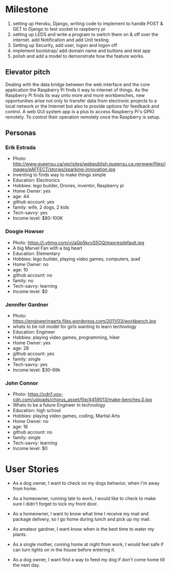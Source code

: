 # Milestone
  1. setting up Heroku, Django, writing code to implement to handle POST & GET to Django to test socket to raspberry pi
  2. setting up LEDS and write a program to switch them on & off over the internet. add Notification and add Unit testing
  3. Setting up Security, add user, logon and logon off
  4. implement bootstrap/ add domain name and buttons and test app
  5. polish and add a model to demonstrate how the feature works.

## Elevator pitch

Dealing with the data bridge between the web interface and the core application
the Raspberry Pi finds it way to internet of things.
As the Raspberry Pi finds its way onto more and more workbenches,
new opportunities arise not only to transfer data from electronic projects
to a local network or the Internet but also to provide options for feedback and control.
A web GUI system app is a plus to access Raspberry Pi's GPIO remotely. To control their
operation remotely once the Raspberry is setup.

## Personas

### Erik Estrada

- Photo: http://www.queensu.ca/vpr/sites/webpublish.queensu.ca.vprwww/files/images/eAFFECT/stories/sparking-innovation.jpg
- inventing to finds way to make things simple
- Education: Electronics
- Hobbies: lego builder, Drones, inventor, Raspberry pi
- Home Owner: yes
- age: 44
- github account: yes
- family: wife, 2 dogs, 2 kids
- Tech-savvy: yes
- Income level: $80-100K

### Doogie Howser

- Photo: https://i.ytimg.com/vi/aQp5kcvS5OQ/maxresdefault.jpg
- A big Marvel Fan with a big heart
- Education: Elementary
- Hobbies: lego builder, playing video games, computers, ipad
- Home Owner: no
- age: 10
- github account: no
- family: no
- Tech-savvy: learning
- Income level: $0

### Jennifer Gardner

- Photo: https://engineeringarts.files.wordpress.com/2011/03/workbench.jpg
- whats to be roll model for girls wanting to learn technology
- Education: Engineer
- Hobbies: playing video games, programming, hiker
- Home Owner: yes
- age: 28
- github account: yes
- family: single
- Tech-savvy: yes
- Income level: $30-69k

### John Connor

- Photo: https://cdn1.vox-cdn.com/uploads/chorus_asset/file/4459013/make-benches.0.jpg
- Whats to be a future Engineer in technology
- Education: high school
- Hobbies: playing video games, coding, Martial Arts
- Home Owner: no
- age: 16
- github account: no
- family: single
- Tech-savvy: learning
- Income level: $0

# User Stories

- As a dog owner, I want to check on my dogs behavior, when I'm away from home.

- As a homeowner, running late to work, I would like to check to make sure I didn't forget to lock my front door.

- As a homeowner, I want to know what time I receive my mail and package delivery, so I go home during lunch and pick up my mail.

- As amateur gardner, I want know when is the best time to water my plants.

- As a single mother, coming home at night from work, I would feel safe if can turn lights on in the house before entering it.

- As a dog owner, I want find a way to feed my dog if don't come home till the next day.  
